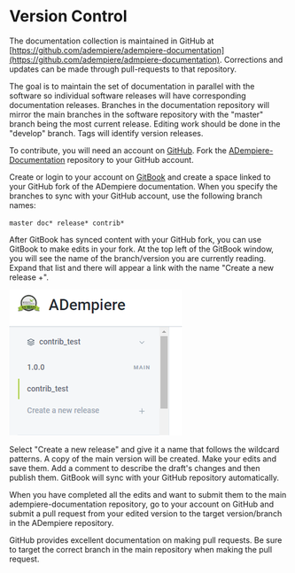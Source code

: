 # Version Control

The documentation collection is maintained in GitHub at [https://github.com/adempiere/adempiere-documentation](https://github.com/adempiere/admpiere-documentation). Corrections and updates can be made through pull-requests to that repository.

The goal is to maintain the set of documentation in parallel with the software so individual software releases will have corresponding documentation releases. Branches in the documentation repository will mirror the main branches in the software repository with the "master" branch being the most current release. Editing work should be done in the "develop" branch. Tags will identify version releases.

To contribute, you will need an account on [GitHub](http://github.com). Fork the [ADempiere-Documentation](https://github.com/adempiere/adempiere-documentation) repository to your GitHub account.

Create or login to your account on [GitBook](https://www.gitbook.com/) and create a space linked to your GitHub fork of the ADempiere documentation. When you specify the branches to sync with your GitHub account, use the following branch names:

`master doc* release* contrib*`

After GitBook has synced content with your GitHub fork, you can use GitBook to make edits in your fork. At the top left of the GitBook window, you will see the name of the branch/version you are currently reading.  Expand that list and there will appear a link with the name "Create a new release   +".

![Menu to create a new release](../.gitbook/assets/image%20%281%29.png)

Select "Create a new release" and give it a name that follows the wildcard patterns.  A copy of the main version will be created.  Make your edits and save them.  Add a comment to describe the draft's changes and then publish them.  GitBook will sync with your GitHub repository automatically.  

When you have completed all the edits and want to submit them to the main adempiere-documentation repository, go to your account on GitHub and submit a pull request from your edited version to the target version/branch in the ADempiere repository.

GitHub provides excellent documentation on making pull requests. Be sure to target the correct branch in the main repository when making the pull request. 

